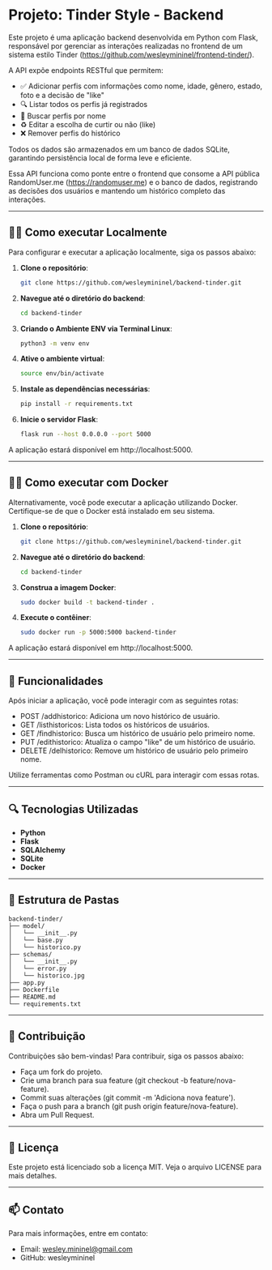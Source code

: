 # Projeto: Tinder Style - Backend

Este projeto é uma aplicação backend desenvolvida em Python com Flask, responsável por gerenciar as interações realizadas no frontend de um sistema estilo Tinder (https://github.com/wesleymininel/frontend-tinder/).

A API expõe endpoints RESTful que permitem:

- ✅ Adicionar perfis com informações como nome, idade, gênero, estado, foto e a decisão de "like"
- 🔍 Listar todos os perfis já registrados
- 🧾 Buscar perfis por nome
- ♻️ Editar a escolha de curtir ou não (like)
- ❌ Remover perfis do histórico

Todos os dados são armazenados em um banco de dados SQLite, garantindo persistência local de forma leve e eficiente.

Essa API funciona como ponte entre o frontend que consome a API pública RandomUser.me (https://randomuser.me) e o banco de dados, registrando as decisões dos usuários e mantendo um histórico completo das interações.

---

## 👩‍💻 Como executar Localmente

Para configurar e executar a aplicação localmente, siga os passos abaixo:

1. **Clone o repositório**:
   ```sh
   git clone https://github.com/wesleymininel/backend-tinder.git
   ```

2. **Navegue até o diretório do backend**:
   ```sh
   cd backend-tinder
   ```

3. **Criando o Ambiente ENV via Terminal Linux**:
   ```sh
   python3 -m venv env
   ```

4. **Ative o ambiente virtual**:
   ```sh
   source env/bin/activate
   ```

5. **Instale as dependências necessárias**:
   ```sh
   pip install -r requirements.txt
   ```

6. **Inicie o servidor Flask**:
   ```sh
   flask run --host 0.0.0.0 --port 5000
   ```

A aplicação estará disponível em http://localhost:5000.

---

## 👩‍💻 Como executar com Docker

Alternativamente, você pode executar a aplicação utilizando Docker. Certifique-se de que o Docker está instalado em seu sistema.

1. **Clone o repositório**:
   ```sh
   git clone https://github.com/wesleymininel/backend-tinder.git
   ```
   
2. **Navegue até o diretório do backend**:
   ```sh
   cd backend-tinder
   ```

3. **Construa a imagem Docker**:
   ```sh
   sudo docker build -t backend-tinder .
   ```

4. **Execute o contêiner**:
   ```sh
   sudo docker run -p 5000:5000 backend-tinder
   ```
A aplicação estará disponível em http://localhost:5000.

---

## 🚀 Funcionalidades

Após iniciar a aplicação, você pode interagir com as seguintes rotas:​

- POST /addhistorico: Adiciona um novo histórico de usuário.​
- GET /listhistoricos: Lista todos os históricos de usuários.​
- GET /findhistorico: Busca um histórico de usuário pelo primeiro nome.​
- PUT /edithistorico: Atualiza o campo "like" de um histórico de usuário.​
- DELETE /delhistorico: Remove um histórico de usuário pelo primeiro nome.​

Utilize ferramentas como Postman ou cURL para interagir com essas rotas.​

---

## 🔍 Tecnologias Utilizadas

- **Python​**
- **Flask​**
- **SQLAlchemy​**
- **SQLite​**
- **Docker​**

---

## 📱 Estrutura de Pastas

```
backend-tinder/
├── model/
│   └── __init__.py
│   └── base.py
│   └── historico.py
├── schemas/
│   └── __init__.py
│   └── error.py
│   └── historico.jpg
├── app.py
├── Dockerfile
├── README.md
└── requirements.txt
```

---

## 🤝 Contribuição

Contribuições são bem-vindas! Para contribuir, siga os passos abaixo:​

 - Faça um fork do projeto.​
 - Crie uma branch para sua feature (git checkout -b feature/nova-feature).​
 - Commit suas alterações (git commit -m 'Adiciona nova feature').​
 - Faça o push para a branch (git push origin feature/nova-feature).​
 - Abra um Pull Request.​

---

## 📄 Licença

Este projeto está licenciado sob a licença MIT. Veja o arquivo LICENSE para mais detalhes.​

---

## 📫 Contato

Para mais informações, entre em contato:

 - Email: wesley.mininel@gmail.com
 - GitHub: wesleymininel





